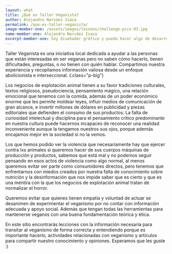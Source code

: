 ```yaml
---
layout: what
title: ¿Qué es Taller Veganista?
author: Alejandro Narváez Isaza
permalink: /que-es-taller-veganista/
image-member-one: /assets/images/lessons/challenge-pics-03.jpg
name-member-one: Alejandro Narváez Isaza
excerpt-member-one: Soy diseñador gráfico y puedo hacer algo de desarrollo Front-end. Hace cinco años me preguntaba cuántos animales necesitábamos matar para alimentar a tantas personas y cuando hablé de eso con un amigo, mi amigo me recomendó ver Cowspiracy. Me hice vegano buscando reducir mi impacto ambiental y más adelante me di cuenta del horror de las industrias de explotación animal. Mi posición dentro del veganismo es abolicionista e interseccional.
---
```

Taller Veganista es una iniciativa local dedicada a ayudar a las personas que están interesadas en ser veganas pero no saben cómo hacerlo, tienen dificultades, preguntas, o no tienen con quién hablar. Compartimos nuestra experiencia y recopilamos información valiosa desde un enfoque abolicionista e interseccional.
{:class="p-big"}

Los negocios de explotación animal tienen a su favor tradiciones culturales, textos religiosos, pseudociencia, pensamiento mágico, una relación emocional que tenemos con la comida, además de un poder económico enorme que les permite moldear leyes, influir medios de comunicación de gran alcance, e invertir millones de dólares en publicidad y piezas editoriales que defienden el consumo de sus productos. La falta de curiosidad intelectual y disciplina para el pensamiento crítico predominante en nuestra cultura puede hacernos incapaces de reconocer una realidad inconveniente aunque la tengamos nuestros sus ojos, porque además encajamos mejor en la sociedad si no la vemos.

Los que hemos podido ver la violencia que necesariamente hay que ejercer contra lxs animales si queremos hacer de sus cuerpos máquinas de producción y productos, sabemos que está mal y no podemos seguir pensando en esos actos de violencia como algo normal, al menos queremos evitar ser parte como consumidores directos, pero tenemos que enfrentarnos con miedos creados por nuestra falta de conocimiento sobre nutrición y la desinformación que nos impide saber que es cierto y que es una mentira con la que los negocios de explotación animal tratan de normalizar el horror.

Queremos evitar que quienes tienen empatía y voluntad de actuar se desanimen de experimentar el veganismo por no contar con información adecuada y apoyo social. Además que tengan todas las herramientas para mantenerse veganxs con una buena fundamentación teórica y ética.

En este sitio encontrarás lecciones con la información necesaria para transitar al veganismo de forma correcta y entendiendo porque es importante hacerlo, actividades relacionadas con veganismo y artículos para compartir nuestro conocimiento y opiniones. Esperamos que les guste :)

